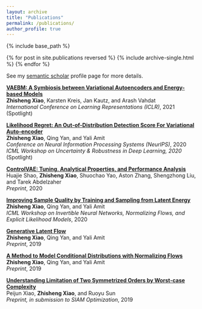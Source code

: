 ```yaml
---
layout: archive
title: "Publications"
permalink: /publications/
author_profile: true
---
```


{% include base_path %}

{% for post in site.publications reversed %}
  {% include archive-single.html %}
{% endfor %}

See my [semantic scholar](https://www.semanticscholar.org/author/Zhisheng-Xiao/117362006) profile page for more details. <br>

[**VAEBM: A Symbiosis between Variational Autoencoders and Energy-based Models**](https://arxiv.org/abs/2010.00654) <br>
**Zhisheng Xiao**, Karsten Kreis, Jan Kautz, and Arash Vahdat<br>
*International Conference on Learning Representations (ICLR)*, 2021 (Spotlight) <br>

[**Likelihood Regret: An Out-of-Distribution Detection Score For Variational Auto-encoder**](https://arxiv.org/abs/2003.02977) <br>
**Zhisheng Xiao**, Qing Yan, and Yali Amit <br>
*Conference on Neural Information Processing Systems (NeurIPS)*, 2020 <br>
*ICML Workshop on Uncertainty & Robustness in Deep Learning, 2020* (Spotlight) <br>

[**ControlVAE: Tuning, Analytical Properties, and Performance Analysis**](https://arxiv.org/abs/2011.01754) <br>
Huajie Shao, **Zhisheng Xiao**, Shuochao Yao, Aston Zhang, Shengzhong Liu, and Tarek Abdelzaher<br>
*Preprint*, 2020 <br>

[**Improving Sample Quality by Training and Sampling from Latent Energy**](https://invertibleworkshop.github.io/accepted_papers/pdfs/4.pdf) <br>
**Zhisheng Xiao**, Qing Yan, and Yali Amit <br>
*ICML Workshop on Invertible Neural Networks, Normalizing Flows, and Explicit Likelihood Models*, 2020 <br>

[**Generative Latent Flow**](https://arxiv.org/abs/1905.10485) <br>
**Zhisheng Xiao**, Qing Yan, and Yali Amit <br>
*Preprint*, 2019 <br>

[**A Method to Model Conditional Distributions with Normalizing Flows**](https://arxiv.org/abs/1911.02052) <br>
**Zhisheng Xiao**, Qing Yan, and Yali Amit <br>
*Preprint*, 2019 <br>

[**Understanding Limitation of Two Symmetrized Orders by Worst-case Complexity**](https://arxiv.org/abs/1910.04366) <br>
Peijun Xiao, **Zhisheng Xiao**, and Ruoyu Sun <br>
*Preprint, in submission to SIAM Optimization*, 2019 <br>



